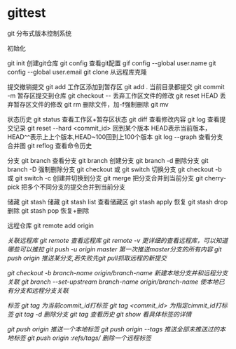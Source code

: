 # gittest
git 分布式版本控制系统

初始化

git init 创建git仓库
git config 查看git配置
gif config --global user.name <name>
git config --global user.email <email>
git clone <url> 从远程库克隆

提交撤销提交
git add <file1> <file2>工作区添加到暂存区
git add . 当前目录都提交
git commit -m <message> 暂存区提交到仓库
git checkout -- <file> 丢弃工作区文件的修改
git reset HEAD <file> 丢弃暂存区文件的修改
git rm <file> 删除文件，加-f强制删除
git mv <name1> <name2>

状态历史
git status 查看工作区+暂存区状态
git diff 查看修改内容
git log 查看提交记录
git reset --hard <commit_id> 回到某个版本 HEAD表示当前版本，HEAD^^表示上上个版本,HEAD~100回到上100个版本
git log --graph 查看分支合并图
git reflog 查看命令历史

分支
git branch 查看分支
git branch <dev> 创建分支
git branch -d <dev> 删除分支
git branch -D <name> 强制删除分支
git checkout <dev> 或 git switch <dev> 切换分支
git checkout -b <dev> 或 git switch -c <dev> 创建并切换到分支
git merge <dev> 把分支合并到当前分支
git cherry-pick <c commit-id> <d commit-id> 把多个不同分支的提交合并到当前分支

储藏
git stash 储藏
git stash list 查看储藏区
git stash apply 恢复
git stash drop 删除
git stash pop 恢复+删除

远程仓库
git remote add origin <address> 关联远程库
git remote 查看远程库
git remote -v 更详细的查看远程库，可以知道哪些可以推拉
git push -u origin master 第一次推送master分支的所有内容
git push origin <branch-name> 推送某分支,若失败先git pull抓取远程的新提交

git checkout -b branch-name origin/branch-name 新建本地分支并和远程分支关联
git branch --set-upstream branch-name origin/branch-name 使本地已有分支和远程分支关联

标签
git tag <tagname> 为当前commit_id打标签
git tag <tagname> <commit_id> 为指定cimmit_id打标签
git tag -d <tagname> 删除分支
git tag 查看历史
git show <tagname> 看具体标签的详情

git push origin <tagname> 推送一个本地标签
git push origin --tags 推送全部未推送过的本地标签
git push origin :refs/tags/<tagname> 删除一个远程标签